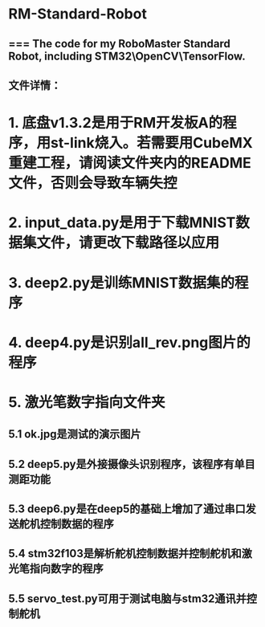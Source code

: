# RM-Standard-Robot
===
The code for my RoboMaster Standard Robot, including STM32\OpenCV\TensorFlow.
---
文件详情：
---
# 1. 底盘v1.3.2是用于RM开发板A的程序，用st-link烧入。若需要用CubeMX重建工程，请阅读文件夹内的README文件，否则会导致车辆失控
# 2. input_data.py是用于下载MNIST数据集文件，请更改下载路径以应用
# 3. deep2.py是训练MNIST数据集的程序
# 4. deep4.py是识别all_rev.png图片的程序
# 5. 激光笔数字指向文件夹  
## 5.1 ok.jpg是测试的演示图片  
## 5.2 deep5.py是外接摄像头识别程序，该程序有单目测距功能  
## 5.3 deep6.py是在deep5的基础上增加了通过串口发送舵机控制数据的程序  
## 5.4 stm32f103是解析舵机控制数据并控制舵机和激光笔指向数字的程序  
## 5.5 servo_test.py可用于测试电脑与stm32通讯并控制舵机  
